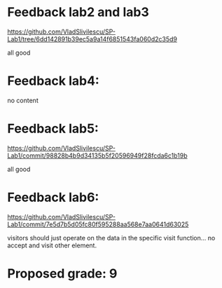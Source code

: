 # Feedback lab2 and lab3
https://github.com/VladSlivilescu/SP-Lab1/tree/6dd142891b39ec5a9a14f6851543fa060d2c35d9

all good

# Feedback lab4:

no content

# Feedback lab5:
https://github.com/VladSlivilescu/SP-Lab1/commit/98828b4b9d34135b5f20596949f28fcda6c1b19b

all good

# Feedback lab6:
https://github.com/VladSlivilescu/SP-Lab1/commit/7e5d7b5d05fc80f595288aa568e7aa0641d63025

visitors should just operate on the data in the specific visit function... no accept and visit other element.


# Proposed grade: 9
